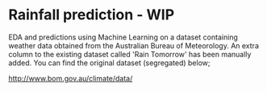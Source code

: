 # Rainfall prediction - WIP

EDA and predictions using Machine Learning on a dataset containing weather data obtained from the Australian Bureau of Meteorology. An extra column to the existing dataset called 'Rain Tomorrow' has been manually added. You can find the original dataset (segregated) below;

http://www.bom.gov.au/climate/data/

